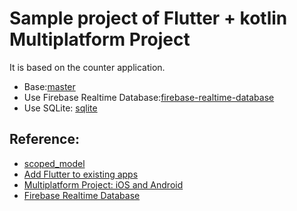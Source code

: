 # Sample project of Flutter + kotlin Multiplatform Project
It is based on the counter application.

- Base:[master](https://gitlab.com/KoheiYamashita/flutterKotlin/tree/master)
- Use Firebase Realtime Database:[firebase-realtime-database](https://gitlab.com/KoheiYamashita/flutterKotlin/tree/firebase-realtime-database)
- Use SQLite: [sqlite](https://gitlab.com/KoheiYamashita/flutterKotlin/tree/sqlite)

## Reference:
- [scoped_model](https://pub.dartlang.org/packages/scoped_model)
- [Add Flutter to existing apps](https://github.com/flutter/flutter/wiki/Add-Flutter-to-existing-apps)
- [Multiplatform Project: iOS and Android](https://kotlinlang.org/docs/tutorials/native/mpp-ios-android.html)
- [Firebase Realtime Database](https://firebase.google.com/docs/database/)
